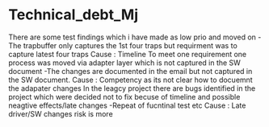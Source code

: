 # Technical_debt_Mj

There are some test findings which i have made as low prio and moved on 
  -The trapbuffer only captures the 1st four traps but requirment was to capture latest four traps
  Cause :
  Timeline 
To meet one requirement one process was moved via adapter layer which is not captured in the SW document
  -The changes are documented in the email but not captured in the SW document.
  Cause :
  Competency as its not clear how to docuemnt the adapater changes
In the leagcy project there are bugs identified in the project which were decided not to fix becuse of timeline and possible neagtive effects/late changes 
  -Repeat of fucntinal test etc 
Cause :
  Late driver/SW changes risk is more 
